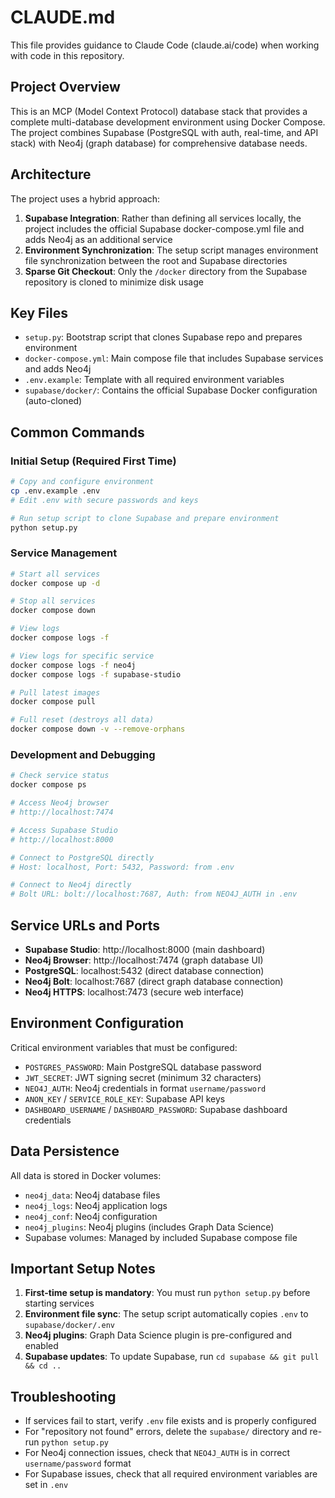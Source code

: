 # CLAUDE.md

This file provides guidance to Claude Code (claude.ai/code) when working with code in this repository.

## Project Overview

This is an MCP (Model Context Protocol) database stack that provides a complete multi-database development environment using Docker Compose. The project combines Supabase (PostgreSQL with auth, real-time, and API stack) with Neo4j (graph database) for comprehensive database needs.

## Architecture

The project uses a hybrid approach:

1. **Supabase Integration**: Rather than defining all services locally, the project includes the official Supabase docker-compose.yml file and adds Neo4j as an additional service
2. **Environment Synchronization**: The setup script manages environment file synchronization between the root and Supabase directories
3. **Sparse Git Checkout**: Only the `/docker` directory from the Supabase repository is cloned to minimize disk usage

## Key Files

- `setup.py`: Bootstrap script that clones Supabase repo and prepares environment
- `docker-compose.yml`: Main compose file that includes Supabase services and adds Neo4j
- `.env.example`: Template with all required environment variables
- `supabase/docker/`: Contains the official Supabase Docker configuration (auto-cloned)

## Common Commands

### Initial Setup (Required First Time)
```bash
# Copy and configure environment
cp .env.example .env
# Edit .env with secure passwords and keys

# Run setup script to clone Supabase and prepare environment
python setup.py
```

### Service Management
```bash
# Start all services
docker compose up -d

# Stop all services
docker compose down

# View logs
docker compose logs -f

# View logs for specific service
docker compose logs -f neo4j
docker compose logs -f supabase-studio

# Pull latest images
docker compose pull

# Full reset (destroys all data)
docker compose down -v --remove-orphans
```

### Development and Debugging
```bash
# Check service status
docker compose ps

# Access Neo4j browser
# http://localhost:7474

# Access Supabase Studio
# http://localhost:8000

# Connect to PostgreSQL directly
# Host: localhost, Port: 5432, Password: from .env

# Connect to Neo4j directly
# Bolt URL: bolt://localhost:7687, Auth: from NEO4J_AUTH in .env
```

## Service URLs and Ports

- **Supabase Studio**: http://localhost:8000 (main dashboard)
- **Neo4j Browser**: http://localhost:7474 (graph database UI)
- **PostgreSQL**: localhost:5432 (direct database connection)
- **Neo4j Bolt**: localhost:7687 (direct graph database connection)
- **Neo4j HTTPS**: localhost:7473 (secure web interface)

## Environment Configuration

Critical environment variables that must be configured:

- `POSTGRES_PASSWORD`: Main PostgreSQL database password
- `JWT_SECRET`: JWT signing secret (minimum 32 characters)
- `NEO4J_AUTH`: Neo4j credentials in format `username/password`
- `ANON_KEY` / `SERVICE_ROLE_KEY`: Supabase API keys
- `DASHBOARD_USERNAME` / `DASHBOARD_PASSWORD`: Supabase dashboard credentials

## Data Persistence

All data is stored in Docker volumes:
- `neo4j_data`: Neo4j database files
- `neo4j_logs`: Neo4j application logs
- `neo4j_conf`: Neo4j configuration
- `neo4j_plugins`: Neo4j plugins (includes Graph Data Science)
- Supabase volumes: Managed by included Supabase compose file

## Important Setup Notes

1. **First-time setup is mandatory**: You must run `python setup.py` before starting services
2. **Environment file sync**: The setup script automatically copies `.env` to `supabase/docker/.env`
3. **Neo4j plugins**: Graph Data Science plugin is pre-configured and enabled
4. **Supabase updates**: To update Supabase, run `cd supabase && git pull && cd ..`

## Troubleshooting

- If services fail to start, verify `.env` file exists and is properly configured
- For "repository not found" errors, delete the `supabase/` directory and re-run `python setup.py`
- For Neo4j connection issues, check that `NEO4J_AUTH` is in correct `username/password` format
- For Supabase issues, check that all required environment variables are set in `.env`